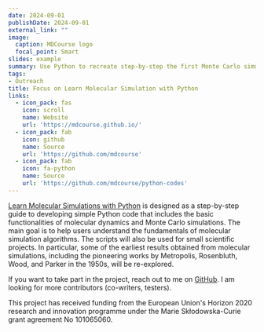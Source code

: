 ```yaml
---
date: 2024-09-01
publishDate: 2024-09-01
external_link: ""
image:
  caption: MDCourse logo
  focal_point: Smart
slides: example
summary: Use Python to recreate step-by-step the first Monte Carlo simulations that were performed on an IBM 701 in the 1950s.
tags:
- Outreach
title: Focus on Learn Molecular Simulation with Python
links:
  - icon_pack: fas
    icon: scroll
    name: Website
    url: 'https://mdcourse.github.io/'
  - icon_pack: fab
    icon: github
    name: Source
    url: 'https://github.com/mdcourse'
  - icon_pack: fab
    icon: fa-python
    name: Source
    url: 'https://github.com/mdcourse/python-codes'
---
```


[Learn Molecular Simulations with Python](https://mdcourse.github.io/)
is designed as a step-by-step guide to developing simple Python code that
includes the basic functionalities of molecular dynamics and Monte Carlo
simulations. The main goal is to help users understand the fundamentals of
molecular simulation algorithms. The scripts will also be used for small
scientific projects. In particular, some of the earliest results obtained
from molecular simulations, including the pioneering works by Metropolis,
Rosenbluth, Wood, and Parker in the 1950s, will be re-explored.

If you want to take part in the project, reach out to me on
[GitHub](https://github.com/mdcourse). I am looking for more contributors
(co-writers, testers).

This project has received funding from the European Union's Horizon 2020
research and innovation programme under the Marie Skłodowska-Curie grant
agreement No 101065060.

